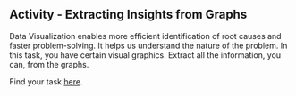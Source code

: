 
## Activity - Extracting Insights from Graphs

Data Visualization enables more efficient identification of root causes and faster problem-solving. It helps us understand the nature of the problem. In this task, you have certain visual graphics. Extract all the information, you can, from the graphs.

Find your task [here](https://docs.google.com/forms/d/e/1FAIpQLScejxp2HqSPManTnz8XkZmQjpSvBpH1w5BEWqbd0VGxqURSjw/viewform?usp=sf_link).

